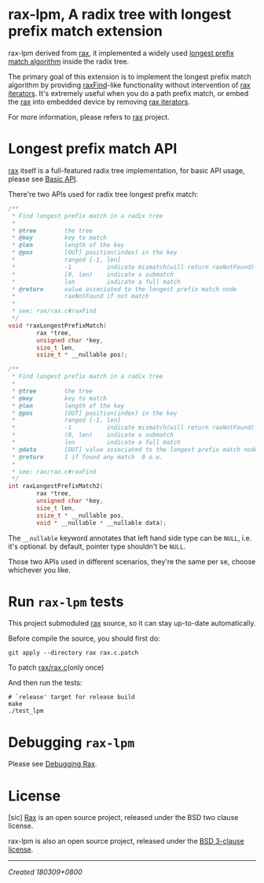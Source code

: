 # rax-lpm, A radix tree with longest prefix match extension

rax-lpm derived from [rax](https://github.com/antirez/rax), it implemented a widely used [longest prefix match algorithm](https://en.wikipedia.org/wiki/Longest_prefix_match) inside the radix tree.

The primary goal of this extension is to implement the longest prefix match algorithm by providing [raxFind](https://github.com/antirez/rax#key-lookup)-like functionality without intervention of [rax iterators](https://github.com/antirez/rax#iterators). It's extremely useful when you do a path prefix match, or embed the [rax](https://github.com/antirez/rax) into embedded device by removing [rax iterators](https://github.com/antirez/rax#iterators).

For more information, please refers to [rax](https://github.com/antirez/rax) project.

# Longest prefix match API

[rax](https://github.com/antirez/rax) itself is a full-featured radix tree implementation, for basic API usage, please see [Basic API](https://github.com/antirez/rax#basic-api).

There're two APIs used for radix tree longest prefix match:

```c
/**
 * Find longest prefix match in a radix tree
 *
 * @tree        the tree
 * @key         key to match
 * @len         length of the key
 * @pos         [OUT] position(index) in the key
 *              ranged [-1, len]
 *              -1          indicate mismatch(will return raxNotFound)
 *              [0, len)    indicate a submatch
 *              len         indicate a full match
 * @return      value associated to the longest prefix match node
 *              raxNotFound if not match
 *
 * see: rax/rax.c#raxFind
 */
void *raxLongestPrefixMatch(
        rax *tree,
        unsigned char *key,
        size_t len,
        ssize_t * __nullable pos);

/**
 * Find longest prefix match in a radix tree
 *
 * @tree        the tree
 * @key         key to match
 * @len         length of the key
 * @pos         [OUT] position(index) in the key
 *              ranged [-1, len]
 *              -1          indicate mismatch(will return raxNotFound)
 *              (0, len)    indicate a submatch
 *              len         indicate a full match
 * @data        [OUT] value associated to the longest prefix match node if found
 * @return      1 if found any match  0 o.w.
 *
 * see: rax/rax.c#raxFind
 */
int raxLongestPrefixMatch2(
        rax *tree,
        unsigned char *key,
        size_t len,
        ssize_t * __nullable pos,
        void * __nullable * __nullable data);
```

The `__nullable` keyword annotates that left hand side type can be `NULL`, i.e. it's optional. by default, pointer type shouldn't be `NULL`.

Those two APIs used in different scenarios, they're the same per se, choose whichever you like.

# Run `rax-lpm` tests

This project submoduled [rax](https://github.com/antirez/rax) source, so it can stay up-to-date automatically.

Before compile the source, you should first do:

```shell
git apply --directory rax rax.c.patch
```

To patch [rax/rax.c](https://github.com/antirez/rax/blob/master/rax.c)(only once)

And then run the tests:

```
# `release' target for release build
make
./test_lpm
```

# Debugging `rax-lpm`

Please see [Debugging Rax](https://github.com/antirez/rax#debugging-rax).

# License

[sic] [Rax](https://github.com/antirez/rax) is an open source project, released under the BSD two clause license.

rax-lpm is also an open source project, released under the [BSD 3-clause license](LICENSE).

---

*Created 180309+0800*
